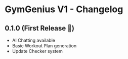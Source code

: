 # GymGenius V1 - Changelog

## 0.1.0 (First Release 🚀)
- AI Chatting available
- Basic Workout Plan generation
- Update Checker system
